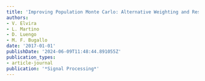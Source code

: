 ```yaml
---
title: 'Improving Population Monte Carlo: Alternative Weighting and Resampling Schemes'
authors:
- V. Elvira
- L. Martino
- D. Luengo
- M. F. Bugallo
date: '2017-01-01'
publishDate: '2024-06-09T11:48:44.891055Z'
publication_types:
- article-journal
publication: '*Signal Processing*'
---
```

